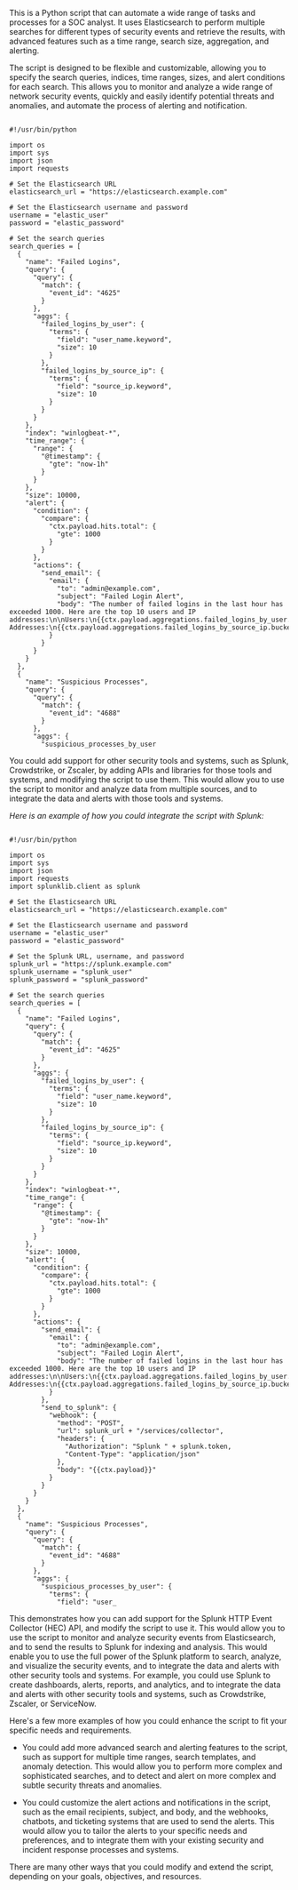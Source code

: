 This is a Python script that can automate a wide range of tasks and processes for a SOC analyst. It uses Elasticsearch to perform multiple searches for different types of security events and retrieve the results, with advanced features such as a time range, search size, aggregation, and alerting.

The script is designed to be flexible and customizable, allowing you to specify the search queries, indices, time ranges, sizes, and alert conditions for each search. This allows you to monitor and analyze a wide range of network security events, quickly and easily identify potential threats and anomalies, and automate the process of alerting and notification.
```

#!/usr/bin/python

import os
import sys
import json
import requests

# Set the Elasticsearch URL
elasticsearch_url = "https://elasticsearch.example.com"

# Set the Elasticsearch username and password
username = "elastic_user"
password = "elastic_password"

# Set the search queries
search_queries = [
  {
    "name": "Failed Logins",
    "query": {
      "query": {
        "match": {
          "event_id": "4625"
        }
      },
      "aggs": {
        "failed_logins_by_user": {
          "terms": {
            "field": "user_name.keyword",
            "size": 10
          }
        },
        "failed_logins_by_source_ip": {
          "terms": {
            "field": "source_ip.keyword",
            "size": 10
          }
        }
      }
    },
    "index": "winlogbeat-*",
    "time_range": {
      "range": {
        "@timestamp": {
          "gte": "now-1h"
        }
      }
    },
    "size": 10000,
    "alert": {
      "condition": {
        "compare": {
          "ctx.payload.hits.total": {
            "gte": 1000
          }
        }
      },
      "actions": {
        "send_email": {
          "email": {
            "to": "admin@example.com",
            "subject": "Failed Login Alert",
            "body": "The number of failed logins in the last hour has exceeded 1000. Here are the top 10 users and IP addresses:\n\nUsers:\n{{ctx.payload.aggregations.failed_logins_by_user.buckets}}\n\nIP Addresses:\n{{ctx.payload.aggregations.failed_logins_by_source_ip.buckets}}"
          }
        }
      }
    }
  },
  {
    "name": "Suspicious Processes",
    "query": {
      "query": {
        "match": {
          "event_id": "4688"
        }
      },
      "aggs": {
        "suspicious_processes_by_user
```

You could add support for other security tools and systems, such as Splunk, Crowdstrike, or Zscaler, by adding APIs and libraries for those tools and systems, and modifying the script to use them. This would allow you to use the script to monitor and analyze data from multiple sources, and to integrate the data and alerts with those tools and systems. 

*Here is an example of how you could integrate the script with Splunk:*
```

#!/usr/bin/python

import os
import sys
import json
import requests
import splunklib.client as splunk

# Set the Elasticsearch URL
elasticsearch_url = "https://elasticsearch.example.com"

# Set the Elasticsearch username and password
username = "elastic_user"
password = "elastic_password"

# Set the Splunk URL, username, and password
splunk_url = "https://splunk.example.com"
splunk_username = "splunk_user"
splunk_password = "splunk_password"

# Set the search queries
search_queries = [
  {
    "name": "Failed Logins",
    "query": {
      "query": {
        "match": {
          "event_id": "4625"
        }
      },
      "aggs": {
        "failed_logins_by_user": {
          "terms": {
            "field": "user_name.keyword",
            "size": 10
          }
        },
        "failed_logins_by_source_ip": {
          "terms": {
            "field": "source_ip.keyword",
            "size": 10
          }
        }
      }
    },
    "index": "winlogbeat-*",
    "time_range": {
      "range": {
        "@timestamp": {
          "gte": "now-1h"
        }
      }
    },
    "size": 10000,
    "alert": {
      "condition": {
        "compare": {
          "ctx.payload.hits.total": {
            "gte": 1000
          }
        }
      },
      "actions": {
        "send_email": {
          "email": {
            "to": "admin@example.com",
            "subject": "Failed Login Alert",
            "body": "The number of failed logins in the last hour has exceeded 1000. Here are the top 10 users and IP addresses:\n\nUsers:\n{{ctx.payload.aggregations.failed_logins_by_user.buckets}}\n\nIP Addresses:\n{{ctx.payload.aggregations.failed_logins_by_source_ip.buckets}}"
          }
        },
        "send_to_splunk": {
          "webhook": {
            "method": "POST",
            "url": splunk_url + "/services/collector",
            "headers": {
              "Authorization": "Splunk " + splunk.token,
              "Content-Type": "application/json"
            },
            "body": "{{ctx.payload}}"
          }
        }
      }
    }
  },
  {
    "name": "Suspicious Processes",
    "query": {
      "query": {
        "match": {
          "event_id": "4688"
        }
      },
      "aggs": {
        "suspicious_processes_by_user": {
          "terms": {
            "field": "user_

```
This demonstrates how you can add support for the Splunk HTTP Event Collector (HEC) API, and modify the script to use it. This would allow you to use the script to monitor and analyze security events from Elasticsearch, and to send the results to Splunk for indexing and analysis. This would enable you to use the full power of the Splunk platform to search, analyze, and visualize the security events, and to integrate the data and alerts with other security tools and systems. For example, you could use Splunk to create dashboards, alerts, reports, and analytics, and to integrate the data and alerts with other security tools and systems, such as Crowdstrike, Zscaler, or ServiceNow.

Here's a few more examples of how you could enhance the script to fit your specific needs and requirements.

- You could add more advanced search and alerting features to the script, such as support for multiple time ranges, search templates, and anomaly detection. This would allow you to perform more complex and sophisticated searches, and to detect and alert on more complex and subtle security threats and anomalies.

- You could customize the alert actions and notifications in the script, such as the email recipients, subject, and body, and the webhooks, chatbots, and ticketing systems that are used to send the alerts. This would allow you to tailor the alerts to your specific needs and preferences, and to integrate them with your existing security and incident response processes and systems.

There are many other ways that you could modify and extend the script, depending on your goals, objectives, and resources.
